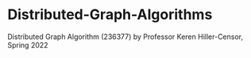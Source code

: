 # Distributed-Graph-Algorithms
Distributed Graph Algorithm (236377) by Professor Keren Hiller-Censor, Spring 2022
